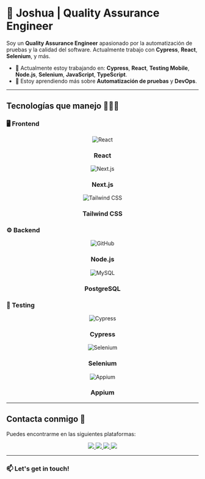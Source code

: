 # 🍉 Joshua | Quality Assurance Engineer

Soy un **Quality Assurance Engineer** apasionado por la automatización de pruebas y la calidad del software. Actualmente trabajo con **Cypress**, **React**, **Selenium**, y más.

- 🔭 Actualmente estoy trabajando en: **Cypress**, **React**, **Testing Mobile**, **Node.js**, **Selenium**, **JavaScript**, **TypeScript**.
- 🌱 Estoy aprendiendo más sobre **Automatización de pruebas** y **DevOps**.

---

## Tecnologías que manejo 👨🏻‍💻

### 🖥️ Frontend
<div align="center">
  <div class="card">
    <img src="https://upload.wikimedia.org/wikipedia/commons/a/a7/React-icon.svg" alt="React">
    <h3>React</h3>
  </div>
  <div class="card">
    <img src="https://cdn.jsdelivr.net/npm/@nextjs/next-logo@11.0.0/dist/next-logo.svg" alt="Next.js">
    <h3>Next.js</h3>
  </div>
  <div class="card">
    <img src="https://upload.wikimedia.org/wikipedia/commons/9/91/Postgresql_elephant.svg" alt="Tailwind CSS">
    <h3>Tailwind CSS</h3>
  </div>
</div>

### ⚙️ Backend
<div align="center">
  <div class="card">
    <img src="https://upload.wikimedia.org/wikipedia/commons/6/63/GitHub_Logo_2018.png" alt="GitHub">
    <h3>Node.js</h3>
  </div>
  <div class="card">
    <img src="https://img.icons8.com/ios/452/mysql.png" alt="MySQL">
    <h3>PostgreSQL</h3>
  </div>
</div>

### 🧪 Testing
<div align="center">
  <div class="card">
    <img src="https://upload.wikimedia.org/wikipedia/commons/8/80/Cypress_logo.svg" alt="Cypress">
    <h3>Cypress</h3>
  </div>
  <div class="card">
    <img src="https://upload.wikimedia.org/wikipedia/commons/d/d9/Selenium_Logo.png" alt="Selenium">
    <h3>Selenium</h3>
  </div>
  <div class="card">
    <img src="https://upload.wikimedia.org/wikipedia/commons/0/05/Appium_Logo_2019.png" alt="Appium">
    <h3>Appium</h3>
  </div>
</div>

---

## Contacta conmigo 🤝

Puedes encontrarme en las siguientes plataformas:

<div align="center">
  <a href="https://www.linkedin.com/in/josue-venegas-116608241/" target="_blank">
    <img src="https://img.shields.io/badge/LinkedIn-0077B5?style=for-the-badge&logo=linkedin&logoColor=white" />
  </a>
  <a href="https://x.com/Peluchitoxx" target="_blank">
    <img src="https://img.shields.io/badge/Twitter-1DA1F2?style=for-the-badge&logo=twitter&logoColor=white" />
  </a>
  <a href="https://www.instagram.com/josuedanii_v/" target="_blank">
    <img src="https://img.shields.io/badge/Instagram-E4405F?style=for-the-badge&logo=instagram&logoColor=white" />
  </a>
  <a href="mailto:josuedanii.v@gmail.com" target="_blank">
    <img src="https://img.shields.io/badge/Email-FF6F00?style=for-the-badge&logo=gmail&logoColor=white" />
  </a>
</div>

---

### 📫 Let's get in touch!
<div align="center"> 
  <a href="mailto:josuedanii.v@gmail.com">
    <img width="260" alt="hai5e email contact" src="https://
  </a>
</div>